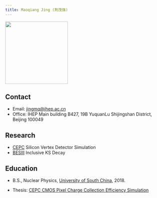 ```yaml
---
title: Maoqiang Jing (荆茂强)
---
```


<img src="/images/Maoqiang_Jing.jpg" width="200"/>

## Contact
- Email: jingmq@ihep.ac.cn
- Office: IHEP Main building B427, 19B YuquanLu Shijingshan District, Beijing 100049

## Research
- [CEPC](http://cepc.ihep.ac.cn) Silicon Vertex Detector Simulation
- [BESIII](http://bes3.ihep.ac.cn) Inclusive KS Decay

## Education
- B.S., Nuclear Physics, [University of South China](http://www.usc.edu.cn/), 2018.

- Thesis: [CEPC CMOS Pixel Charge Collection Efficiency Simulation](http://twiki.ihep.ac.cn/pub/Xteam/ThesisList/JingMaoqiang_2018_CEPC_JadePix.pdf)






